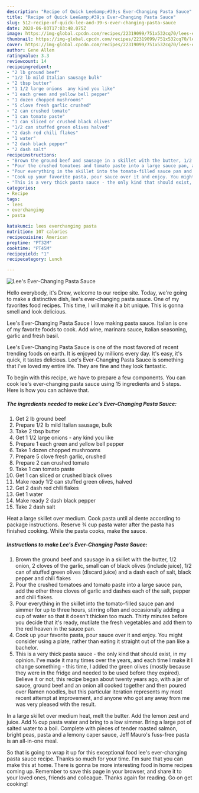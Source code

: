 ```yaml
---
description: "Recipe of Quick Lee&amp;#39;s Ever-Changing Pasta Sauce"
title: "Recipe of Quick Lee&amp;#39;s Ever-Changing Pasta Sauce"
slug: 512-recipe-of-quick-lee-and-39-s-ever-changing-pasta-sauce
date: 2020-06-03T17:03:48.075Z
image: https://img-global.cpcdn.com/recipes/22319099/751x532cq70/lees-ever-changing-pasta-sauce-recipe-main-photo.jpg
thumbnail: https://img-global.cpcdn.com/recipes/22319099/751x532cq70/lees-ever-changing-pasta-sauce-recipe-main-photo.jpg
cover: https://img-global.cpcdn.com/recipes/22319099/751x532cq70/lees-ever-changing-pasta-sauce-recipe-main-photo.jpg
author: Gene Allen
ratingvalue: 3.3
reviewcount: 14
recipeingredient:
- "2 lb ground beef"
- "1/2 lb mild Italian sausage bulk"
- "2 tbsp butter"
- "1 1/2 large onions  any kind you like"
- "1 each green and yellow bell pepper"
- "1 dozen chopped mushrooms"
- "5 clove fresh garlic crushed"
- "2 can crushed tomato"
- "1 can tomato paste"
- "1 can sliced or crushed black olives"
- "1/2 can stuffed green olives halved"
- "2 dash red chili flakes"
- "1 water"
- "2 dash black pepper"
- "2 dash salt"
recipeinstructions:
- "Brown the ground beef and sausage in a skillet with the butter, 1/2 onion, 2 cloves of the garlic, small can of black olives (include juice), 1/2 can of stuffed green olives (discard juice) and a dash each of salt, black pepper and chili flakes"
- "Pour the crushed tomatoes and tomato paste into a large sauce pan, add the other three cloves of garlic and dashes each of the salt, pepper and chili flakes."
- "Pour everything in the skillet into the tomato-filled sauce pan and simmer for up to three hours, stirring often and occasionally adding a cup of water so that it doesn&#39;t thicken too much. Thirty minutes before you decide that it&#39;s ready, mutilate the fresh vegetables and add them to the red heaven in the sauce pan."
- "Cook up your favorite pasta, pour sauce over it and enjoy. You might consider using a plate, rather than eating it straight out of the pan like a bachelor."
- "This is a very thick pasta sauce - the only kind that should exist, in my opinion. I&#39;ve made it many times over the years, and each time I make it I change something - this time, I added the green olives (mostly because they were in the fridge and needed to be used before they expired). Believe it or not, this recipe began about twenty years ago, with a jar of sauce, ground beef and an onion all cooked together and then poured over Ramen noodles, but this particular iteration represents my most recent attempt at improvement, and anyone who got any away from me was very pleased with the result."
categories:
- Recipe
tags:
- lees
- everchanging
- pasta

katakunci: lees everchanging pasta 
nutrition: 107 calories
recipecuisine: American
preptime: "PT32M"
cooktime: "PT45M"
recipeyield: "1"
recipecategory: Lunch

---
```



![Lee&#39;s Ever-Changing Pasta Sauce](https://img-global.cpcdn.com/recipes/22319099/751x532cq70/lees-ever-changing-pasta-sauce-recipe-main-photo.jpg)

Hello everybody, it's Drew, welcome to our recipe site. Today, we're going to make a distinctive dish, lee&#39;s ever-changing pasta sauce. One of my favorites food recipes. This time, I will make it a bit unique. This is gonna smell and look delicious.

Lee&#39;s Ever-Changing Pasta Sauce I love making pasta sauce. Italian is one of my favorite foods to cook. Add wine, marinara sauce, Italian seasoning, garlic and fresh basil.

Lee&#39;s Ever-Changing Pasta Sauce is one of the most favored of recent trending foods on earth. It is enjoyed by millions every day. It's easy, it's quick, it tastes delicious. Lee&#39;s Ever-Changing Pasta Sauce is something that I've loved my entire life. They are fine and they look fantastic.


To begin with this recipe, we have to prepare a few components. You can cook lee&#39;s ever-changing pasta sauce using 15 ingredients and 5 steps. Here is how you can achieve that.

<!--inarticleads1-->

##### The ingredients needed to make Lee&#39;s Ever-Changing Pasta Sauce:

1. Get 2 lb ground beef
1. Prepare 1/2 lb mild Italian sausage, bulk
1. Take 2 tbsp butter
1. Get 1 1/2 large onions - any kind you like
1. Prepare 1 each green and yellow bell pepper
1. Take 1 dozen chopped mushrooms
1. Prepare 5 clove fresh garlic, crushed
1. Prepare 2 can crushed tomato
1. Take 1 can tomato paste
1. Get 1 can sliced or crushed black olives
1. Make ready 1/2 can stuffed green olives, halved
1. Get 2 dash red chili flakes
1. Get 1 water
1. Make ready 2 dash black pepper
1. Take 2 dash salt


Heat a large skillet over medium. Cook pasta until al dente according to package instructions. Reserve ¾ cup pasta water after the pasta has finished cooking. While the pasta cooks, make the sauce. 

<!--inarticleads2-->

##### Instructions to make Lee&#39;s Ever-Changing Pasta Sauce:

1. Brown the ground beef and sausage in a skillet with the butter, 1/2 onion, 2 cloves of the garlic, small can of black olives (include juice), 1/2 can of stuffed green olives (discard juice) and a dash each of salt, black pepper and chili flakes
1. Pour the crushed tomatoes and tomato paste into a large sauce pan, add the other three cloves of garlic and dashes each of the salt, pepper and chili flakes.
1. Pour everything in the skillet into the tomato-filled sauce pan and simmer for up to three hours, stirring often and occasionally adding a cup of water so that it doesn&#39;t thicken too much. Thirty minutes before you decide that it&#39;s ready, mutilate the fresh vegetables and add them to the red heaven in the sauce pan.
1. Cook up your favorite pasta, pour sauce over it and enjoy. You might consider using a plate, rather than eating it straight out of the pan like a bachelor.
1. This is a very thick pasta sauce - the only kind that should exist, in my opinion. I&#39;ve made it many times over the years, and each time I make it I change something - this time, I added the green olives (mostly because they were in the fridge and needed to be used before they expired). Believe it or not, this recipe began about twenty years ago, with a jar of sauce, ground beef and an onion all cooked together and then poured over Ramen noodles, but this particular iteration represents my most recent attempt at improvement, and anyone who got any away from me was very pleased with the result.


In a large skillet over medium heat, melt the butter. Add the lemon zest and juice. Add ½ cup pasta water and bring to a low simmer. Bring a large pot of salted water to a boil. Complete with pieces of tender roasted salmon, bright peas, pasta and a lemony caper sauce, Jeff Mauro&#39;s fuss-free pasta is an all-in-one meal. 

So that is going to wrap it up for this exceptional food lee&#39;s ever-changing pasta sauce recipe. Thanks so much for your time. I'm sure that you can make this at home. There is gonna be more interesting food in home recipes coming up. Remember to save this page in your browser, and share it to your loved ones, friends and colleague. Thanks again for reading. Go on get cooking!
